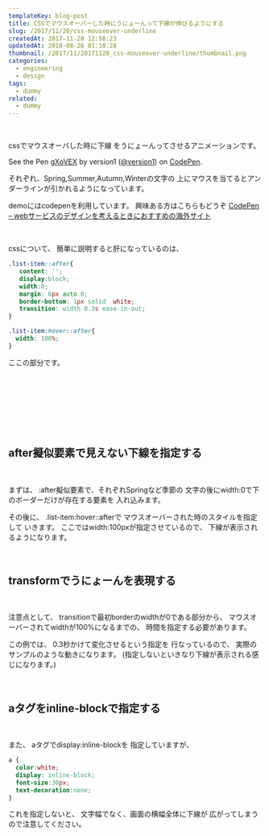```yaml
---
templateKey: blog-post
title: CSSでマウスオーバーした時にうにょーんって下線が伸びるようにする
slug: /2017/11/20/css-mouseover-underline
createdAt: 2017-11-20 12:58:23
updatedAt: 2018-08-26 01:10:28
thumbnail: /2017/11/20171120_css-mouseover-underline/thumbnail.png
categories:
  - engineering
  - design
tags:
  - dummy
related:
  - dummy
---
```


&nbsp;

cssでマウスオーバした時に下線
をうにょーんってさせるアニメーションです。
<p class="codepen" data-height="500" data-theme-id="0" data-slug-hash="gXoVEX" data-default-tab="css,result" data-user="version1" data-embed-version="2" data-pen-title="gXoVEX">See the Pen <a href="https://codepen.io/version1/pen/gXoVEX/">gXoVEX</a> by version1 (<a href="https://codepen.io/version1">@version1</a>) on <a href="https://codepen.io">CodePen</a>.</p>
<script async src="https://production-assets.codepen.io/assets/embed/ei.js"></script>

それぞれ、Spring,Summer,Autumn,Winterの文字の
上にマウスを当てるとアンダーラインが引かれるようになっています。


demoにはcodepenを利用しています。
興味ある方はこちらもどうぞ
<a href="https://ver-1-0.net/2017/09/02/codepen/">CodePen – webサービスのデザインを考えるときにおすすめの海外サイト</a>
&nbsp;

&nbsp;

cssについて、
簡単に説明すると肝になっているのは、
```css
.list-item::after{
   content: '';
   display:block;
   width:0;
   margin: 6px auto 0;
   border-bottom: 1px solid  white;
   transition: width 0.3s ease-in-out;
}

.list-item:hover::after{
  width: 100%;
}

```
ここの部分です。

&nbsp;

<div class="mid-article"></div>

&nbsp;

&nbsp;

&nbsp;
<h2 class="chapter">after擬似要素で見えない下線を指定する</h2>
&nbsp;

まずは、
:after擬似要素で、それぞれSpringなど季節の
文字の後にwidth:0で下のボーダーだけが存在する要素を
入れ込みます。

その後に、
.list-item:hover::afterで
マウスオーバーされた時のスタイルを指定して
いきます。
ここではwidth:100pxが指定させているので、
下線が表示されるようになります。

&nbsp;
<h2 class="chapter">transformでうにょーんを表現する</h2>
&nbsp;

注意点として、
transitionで最初borderのwidthが0である部分から、
マウスオーバーされてwidthが100%になるまでの、
時間を指定する必要があります。

この例では、
0.3秒かけて変化させるという指定を
行なっているので、
実際のサンプルのような動きになります。
(指定しないといきなり下線が表示される感じになります。)

&nbsp;
<h2 class="chapter">aタグをinline-blockで指定する</h2>
&nbsp;

また、
aタグでdisplay:inline-blockを
指定していますが、
```css
a {
  color:white;
  display: inline-block;
  font-size:30px;
  text-decoration:none;
}

```
これを指定しないと、
文字幅でなく、画面の横幅全体に下線が
広がってしまうので注意してください。

<div class="after-article"></div>
